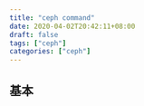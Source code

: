 ```yaml
---
title: "ceph command"
date: 2020-04-02T20:42:11+08:00
draft: false
tags: ["ceph"]
categories: ["ceph"]
---
```



## 基本


